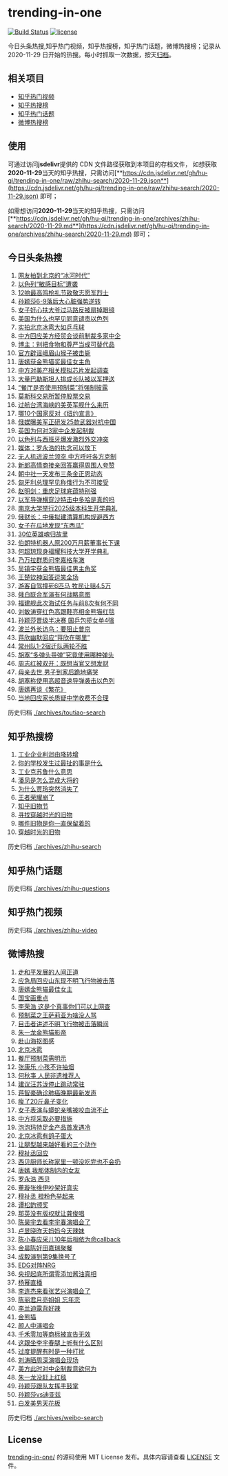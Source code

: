 # trending-in-one

[![Build Status](https://github.com/hu-qi/trending-in-one/workflows/ci/badge.svg?branch=master)](https://github.com/hu-qi/trending-in-one/actions)
[![license](https://img.shields.io/github/license/hu-qi/trending-in-one)](https://github.com/hu-qi/trending-in-one/blob/master/LICENSE)

今日头条热搜,知乎热门视频，知乎热搜榜，知乎热门话题，微博热搜榜；记录从 2020-11-29 日开始的热搜。每小时抓取一次数据，按天[归档](./archives)。

<!-- 感谢Deno中国之父jjc大佬，99%的代码来自于jjc大佬的仓库 -->

## 相关项目

- [知乎热门视频](https://github.com/justjavac/zhihu-trending-hot-video)
- [知乎热搜榜](https://github.com/justjavac/zhihu-trending-top-search)
- [知乎热门话题](https://github.com/justjavac/zhihu-trending-hot-questions)
- [微博热搜榜](https://github.com/justjavac/weibo-trending-hot-search)

## 使用

可通过访问**jsdelivr**提供的 CDN 文件路径获取到本项目的存档文件，
如想获取**2020-11-29**当天的知乎热搜，只需访问[**https://cdn.jsdelivr.net/gh/hu-qi/trending-in-one/raw/zhihu-search/2020-11-29.json**](https://cdn.jsdelivr.net/gh/hu-qi/trending-in-one/raw/zhihu-search/2020-11-29.json) 即可；

如需想访问**2020-11-29**当天的知乎热搜，只需访问[**https://cdn.jsdelivr.net/gh/hu-qi/trending-in-one/archives/zhihu-search/2020-11-29.md**](https://cdn.jsdelivr.net/gh/hu-qi/trending-in-one/archives/zhihu-search/2020-11-29.md) 即可；

## 今日头条热搜

<!-- BEGIN TOUTIAO -->
<!-- 最后更新时间 Sun Sep 14 2025 00:11:26 GMT+0800 (China Standard Time) -->
1. [网友拍到北京的“冰河时代”](https://so.toutiao.com/search?keyword=网友拍到北京的“冰河时代”)
1. [以色列“敏感目标”遭袭](https://so.toutiao.com/search?keyword=以色列“敏感目标”遭袭)
1. [12响最高鸣枪礼节致敬志愿军烈士](https://so.toutiao.com/search?keyword=12响最高鸣枪礼节致敬志愿军烈士)
1. [孙颖莎6-9落后大心脏强势逆转](https://so.toutiao.com/search?keyword=孙颖莎6-9落后大心脏强势逆转)
1. [女子好心扶大爷过马路反被扇掉眼镜](https://so.toutiao.com/search?keyword=女子好心扶大爷过马路反被扇掉眼镜)
1. [美国为什么也罕见同意谴责以色列](https://so.toutiao.com/search?keyword=美国为什么也罕见同意谴责以色列)
1. [实拍北京冰雹大如乒乓球](https://so.toutiao.com/search?keyword=实拍北京冰雹大如乒乓球)
1. [中方回应美方经贸会谈前制裁多家中企](https://so.toutiao.com/search?keyword=中方回应美方经贸会谈前制裁多家中企)
1. [博主：别把食物和尊严当成可替代品](https://so.toutiao.com/search?keyword=博主：别把食物和尊严当成可替代品)
1. [官方辟谣峨眉山猴子被击毙](https://so.toutiao.com/search?keyword=官方辟谣峨眉山猴子被击毙)
1. [唐嫣获金熊猫奖最佳女主角](https://so.toutiao.com/search?keyword=唐嫣获金熊猫奖最佳女主角)
1. [中方对美产相关模拟芯片发起调查](https://so.toutiao.com/search?keyword=中方对美产相关模拟芯片发起调查)
1. [大量巴勒斯坦人排成长队被以军押送](https://so.toutiao.com/search?keyword=大量巴勒斯坦人排成长队被以军押送)
1. [“餐厅是否使用预制菜”将强制披露](https://so.toutiao.com/search?keyword=“餐厅是否使用预制菜”将强制披露)
1. [莫斯科交易所暂停股票交易](https://so.toutiao.com/search?keyword=莫斯科交易所暂停股票交易)
1. [过航台湾海峡的美英军舰什么来历](https://so.toutiao.com/search?keyword=过航台湾海峡的美英军舰什么来历)
1. [哪10个国家反对《纽约宣言》](https://so.toutiao.com/search?keyword=哪10个国家反对《纽约宣言》)
1. [俄媒曝美军正研发25款武器对抗中国](https://so.toutiao.com/search?keyword=俄媒曝美军正研发25款武器对抗中国)
1. [英国为何对3家中企发起制裁](https://so.toutiao.com/search?keyword=英国为何对3家中企发起制裁)
1. [以色列与西班牙爆发激烈外交冲突](https://so.toutiao.com/search?keyword=以色列与西班牙爆发激烈外交冲突)
1. [媒体：罗永浩的执念可以放下](https://so.toutiao.com/search?keyword=媒体：罗永浩的执念可以放下)
1. [无人机进波兰领空 中方呼吁各方克制](https://so.toutiao.com/search?keyword=无人机进波兰领空%20中方呼吁各方克制)
1. [新郎高情商接亲回答赢得周围人夸赞](https://so.toutiao.com/search?keyword=新郎高情商接亲回答赢得周围人夸赞)
1. [朝中社一天发布三条金正恩动态](https://so.toutiao.com/search?keyword=朝中社一天发布三条金正恩动态)
1. [匈牙利总理罕见称俄行为不可接受](https://so.toutiao.com/search?keyword=匈牙利总理罕见称俄行为不可接受)
1. [赵明剑：重庆足球底蕴特别强](https://so.toutiao.com/search?keyword=赵明剑：重庆足球底蕴特别强)
1. [以军导弹横穿沙特击中多哈是真的吗](https://so.toutiao.com/search?keyword=以军导弹横穿沙特击中多哈是真的吗)
1. [南京大学举行2025级本科生开学典礼](https://so.toutiao.com/search?keyword=南京大学举行2025级本科生开学典礼)
1. [俄财长：中俄拟建清算机构规避西方](https://so.toutiao.com/search?keyword=俄财长：中俄拟建清算机构规避西方)
1. [女子在瓜地发现“东西瓜”](https://so.toutiao.com/search?keyword=女子在瓜地发现“东西瓜”)
1. [30位英雄魂归故里](https://so.toutiao.com/search?keyword=30位英雄魂归故里)
1. [伯朗特机器人原200万月薪董事长下课](https://so.toutiao.com/search?keyword=伯朗特机器人原200万月薪董事长下课)
1. [何超琼现身福耀科技大学开学典礼](https://so.toutiao.com/search?keyword=何超琼现身福耀科技大学开学典礼)
1. [乃万拉群质问李嘉格车澈](https://so.toutiao.com/search?keyword=乃万拉群质问李嘉格车澈)
1. [吴镇宇获金熊猫最佳男主角奖](https://so.toutiao.com/search?keyword=吴镇宇获金熊猫最佳男主角奖)
1. [王楚钦神回答逗笑全场](https://so.toutiao.com/search?keyword=王楚钦神回答逗笑全场)
1. [游客自驾撞死6匹马 牧民让赔4.5万](https://so.toutiao.com/search?keyword=游客自驾撞死6匹马%20牧民让赔4.5万)
1. [俄白联合军演有何战略意图](https://so.toutiao.com/search?keyword=俄白联合军演有何战略意图)
1. [福建舰此次海试任务与前8次有何不同](https://so.toutiao.com/search?keyword=福建舰此次海试任务与前8次有何不同)
1. [刘敏涛穿红色高跟鞋亮相金熊猫红毯](https://so.toutiao.com/search?keyword=刘敏涛穿红色高跟鞋亮相金熊猫红毯)
1. [孙颖莎晋级半决赛 国乒包揽女单4强](https://so.toutiao.com/search?keyword=孙颖莎晋级半决赛%20国乒包揽女单4强)
1. [波兰外长访乌：要阻止普京](https://so.toutiao.com/search?keyword=波兰外长访乌：要阻止普京)
1. [蒋欣幽默回应“蒋欣在哪里”](https://so.toutiao.com/search?keyword=蒋欣幽默回应“蒋欣在哪里”)
1. [常州队1-2宿迁队两轮不胜](https://so.toutiao.com/search?keyword=常州队1-2宿迁队两轮不胜)
1. [胡塞“多弹头导弹”究竟使用哪种弹头](https://so.toutiao.com/search?keyword=胡塞“多弹头导弹”究竟使用哪种弹头)
1. [周志红被双开：既想当官又想发财](https://so.toutiao.com/search?keyword=周志红被双开：既想当官又想发财)
1. [母亲去世 男子到家后跪地痛哭](https://so.toutiao.com/search?keyword=母亲去世%20男子到家后跪地痛哭)
1. [胡塞称使用高超音速导弹袭击以色列](https://so.toutiao.com/search?keyword=胡塞称使用高超音速导弹袭击以色列)
1. [唐嫣再谈《繁花》](https://so.toutiao.com/search?keyword=唐嫣再谈《繁花》)
1. [当地回应家长质疑中学收费不合理](https://so.toutiao.com/search?keyword=当地回应家长质疑中学收费不合理)
<!-- END TOUTIAO -->

历史归档 [./archives/toutiao-search](./archives/toutiao-search)

## 知乎热搜榜

<!-- BEGIN ZHIHUSEARCH -->
<!-- 最后更新时间 Wed Apr 30 2025 18:12:32 GMT+0800 (China Standard Time) -->
1. [工业企业利润由降转增](https://www.zhihu.com/search?q=工业企业利润由降转增)
1. [你的学校发生过最扯的事是什么](https://www.zhihu.com/search?q=你的学校发生过最扯的事是什么)
1. [工业克苏鲁什么意思](https://www.zhihu.com/search?q=工业克苏鲁什么意思)
1. [潘凤是怎么混成大将的](https://www.zhihu.com/search?q=潘凤是怎么混成大将的)
1. [为什么贾玲突然消失了](https://www.zhihu.com/search?q=为什么贾玲突然消失了)
1. [王者荣耀崩了](https://www.zhihu.com/search?q=王者荣耀崩了)
1. [知乎旧物节](https://www.zhihu.com/search?q=知乎旧物节)
1. [寻找穿越时光的旧物](https://www.zhihu.com/search?q=寻找穿越时光的旧物)
1. [哪件旧物是你一直保留着的](https://www.zhihu.com/search?q=哪件旧物是你一直保留着的)
1. [穿越时光的旧物](https://www.zhihu.com/search?q=穿越时光的旧物)
<!-- END ZHIHUSEARCH -->

历史归档 [./archives/zhihu-search](./archives/zhihu-search)

## 知乎热门话题

<!-- BEGIN ZHIHUQUESTIONS -->
<!-- 最后更新时间 Sun Sep 14 2025 00:11:26 GMT+0800 (China Standard Time) -->

<!-- END ZHIHUQUESTIONS -->

历史归档 [./archives/zhihu-questions](./archives/zhihu-questions)

## 知乎热门视频

<!-- BEGIN ZHIHUVIDEO -->
<!-- 最后更新时间 Sun Sep 14 2025 00:11:26 GMT+0800 (China Standard Time) -->

<!-- END ZHIHUVIDEO -->

历史归档 [./archives/zhihu-video](./archives/zhihu-video)

## 微博热搜

<!-- BEGIN WEIBO -->
<!-- 最后更新时间 Sun Sep 14 2025 00:11:26 GMT+0800 (China Standard Time) -->
1. [走和平发展的人间正道](https://s.weibo.com//weibo?q=%23%E8%B5%B0%E5%92%8C%E5%B9%B3%E5%8F%91%E5%B1%95%E7%9A%84%E4%BA%BA%E9%97%B4%E6%AD%A3%E9%81%93%23&Refer=new_time)
1. [应急局回应山东现不明飞行物被击落](https://s.weibo.com//weibo?q=%23%E5%BA%94%E6%80%A5%E5%B1%80%E5%9B%9E%E5%BA%94%E5%B1%B1%E4%B8%9C%E7%8E%B0%E4%B8%8D%E6%98%8E%E9%A3%9E%E8%A1%8C%E7%89%A9%E8%A2%AB%E5%87%BB%E8%90%BD%23&t=31&band_rank=1&Refer=top)
1. [唐嫣金熊猫最佳女主](https://s.weibo.com//weibo?q=%23%E5%94%90%E5%AB%A3%E9%87%91%E7%86%8A%E7%8C%AB%E6%9C%80%E4%BD%B3%E5%A5%B3%E4%B8%BB%23&t=31&band_rank=2&Refer=top)
1. [国宝画重点](https://s.weibo.com//weibo?q=%23%E5%9B%BD%E5%AE%9D%E7%94%BB%E9%87%8D%E7%82%B9%23&t=31&band_rank=3&Refer=top)
1. [李荣浩 这是个真事你们可以上网查](https://s.weibo.com//weibo?q=%E6%9D%8E%E8%8D%A3%E6%B5%A9%20%E8%BF%99%E6%98%AF%E4%B8%AA%E7%9C%9F%E4%BA%8B%E4%BD%A0%E4%BB%AC%E5%8F%AF%E4%BB%A5%E4%B8%8A%E7%BD%91%E6%9F%A5&t=31&band_rank=4&Refer=top)
1. [预制菜之王萨莉亚为啥没人骂](https://s.weibo.com//weibo?q=%23%E9%A2%84%E5%88%B6%E8%8F%9C%E4%B9%8B%E7%8E%8B%E8%90%A8%E8%8E%89%E4%BA%9A%E4%B8%BA%E5%95%A5%E6%B2%A1%E4%BA%BA%E9%AA%82%23&t=31&band_rank=5&Refer=top)
1. [目击者讲述不明飞行物被击落瞬间](https://s.weibo.com//weibo?q=%23%E7%9B%AE%E5%87%BB%E8%80%85%E8%AE%B2%E8%BF%B0%E4%B8%8D%E6%98%8E%E9%A3%9E%E8%A1%8C%E7%89%A9%E8%A2%AB%E5%87%BB%E8%90%BD%E7%9E%AC%E9%97%B4%23&t=31&band_rank=6&Refer=top)
1. [朱一龙金熊猫影帝](https://s.weibo.com//weibo?q=%23%E6%9C%B1%E4%B8%80%E9%BE%99%E9%87%91%E7%86%8A%E7%8C%AB%E5%BD%B1%E5%B8%9D%23&t=31&band_rank=7&Refer=top)
1. [赴山海抠图感](https://s.weibo.com//weibo?q=%23%E8%B5%B4%E5%B1%B1%E6%B5%B7%E6%8A%A0%E5%9B%BE%E6%84%9F%23&t=31&band_rank=8&Refer=top)
1. [北京冰雹](https://s.weibo.com//weibo?q=%E5%8C%97%E4%BA%AC%E5%86%B0%E9%9B%B9&t=31&band_rank=9&Refer=top)
1. [餐厅预制菜需明示](https://s.weibo.com//weibo?q=%23%E9%A4%90%E5%8E%85%E9%A2%84%E5%88%B6%E8%8F%9C%E9%9C%80%E6%98%8E%E7%A4%BA%23&t=31&band_rank=10&Refer=top)
1. [张康乐 小孩不许抽烟](https://s.weibo.com//weibo?q=%E5%BC%A0%E5%BA%B7%E4%B9%90%20%E5%B0%8F%E5%AD%A9%E4%B8%8D%E8%AE%B8%E6%8A%BD%E7%83%9F&t=31&band_rank=11&Refer=top)
1. [何秋亊 人民非遗推荐人](https://s.weibo.com//weibo?q=%E4%BD%95%E7%A7%8B%E4%BA%8A%20%E4%BA%BA%E6%B0%91%E9%9D%9E%E9%81%97%E6%8E%A8%E8%8D%90%E4%BA%BA&t=31&band_rank=12&Refer=top)
1. [建议汪苏泷停止跳动常驻](https://s.weibo.com//weibo?q=%E5%BB%BA%E8%AE%AE%E6%B1%AA%E8%8B%8F%E6%B3%B7%E5%81%9C%E6%AD%A2%E8%B7%B3%E5%8A%A8%E5%B8%B8%E9%A9%BB&t=31&band_rank=13&Refer=top)
1. [蒋智豪确诊肺癌晚期最新发声](https://s.weibo.com//weibo?q=%23%E8%92%8B%E6%99%BA%E8%B1%AA%E7%A1%AE%E8%AF%8A%E8%82%BA%E7%99%8C%E6%99%9A%E6%9C%9F%E6%9C%80%E6%96%B0%E5%8F%91%E5%A3%B0%23&t=31&band_rank=14&Refer=top)
1. [瘦了20斤鼻子变化](https://s.weibo.com//weibo?q=%E7%98%A6%E4%BA%8620%E6%96%A4%E9%BC%BB%E5%AD%90%E5%8F%98%E5%8C%96&t=31&band_rank=15&Refer=top)
1. [女子表演与蟒蛇亲嘴被咬血流不止](https://s.weibo.com//weibo?q=%23%E5%A5%B3%E5%AD%90%E8%A1%A8%E6%BC%94%E4%B8%8E%E8%9F%92%E8%9B%87%E4%BA%B2%E5%98%B4%E8%A2%AB%E5%92%AC%E8%A1%80%E6%B5%81%E4%B8%8D%E6%AD%A2%23&t=31&band_rank=16&Refer=top)
1. [中方将采取必要措施](https://s.weibo.com//weibo?q=%23%E4%B8%AD%E6%96%B9%E5%B0%86%E9%87%87%E5%8F%96%E5%BF%85%E8%A6%81%E6%8E%AA%E6%96%BD%23&t=31&band_rank=17&Refer=top)
1. [泡泡玛特足金产品首发遇冷](https://s.weibo.com//weibo?q=%23%E6%B3%A1%E6%B3%A1%E7%8E%9B%E7%89%B9%E8%B6%B3%E9%87%91%E4%BA%A7%E5%93%81%E9%A6%96%E5%8F%91%E9%81%87%E5%86%B7%23&t=31&band_rank=18&Refer=top)
1. [北京冰雹有鸽子蛋大](https://s.weibo.com//weibo?q=%23%E5%8C%97%E4%BA%AC%E5%86%B0%E9%9B%B9%E6%9C%89%E9%B8%BD%E5%AD%90%E8%9B%8B%E5%A4%A7%23&t=31&band_rank=19&Refer=top)
1. [让腿型越来越好看的三个动作](https://s.weibo.com//weibo?q=%E8%AE%A9%E8%85%BF%E5%9E%8B%E8%B6%8A%E6%9D%A5%E8%B6%8A%E5%A5%BD%E7%9C%8B%E7%9A%84%E4%B8%89%E4%B8%AA%E5%8A%A8%E4%BD%9C&t=31&band_rank=20&Refer=top)
1. [穆祉丞回应](https://s.weibo.com//weibo?q=%E7%A9%86%E7%A5%89%E4%B8%9E%E5%9B%9E%E5%BA%94&t=31&band_rank=21&Refer=top)
1. [西贝厨师长称家里一顿没吃完也不会扔](https://s.weibo.com//weibo?q=%23%E8%A5%BF%E8%B4%9D%E5%8E%A8%E5%B8%88%E9%95%BF%E7%A7%B0%E5%AE%B6%E9%87%8C%E4%B8%80%E9%A1%BF%E6%B2%A1%E5%90%83%E5%AE%8C%E4%B9%9F%E4%B8%8D%E4%BC%9A%E6%89%94%23&t=31&band_rank=22&Refer=top)
1. [唐嫣 我那体制内的女友](https://s.weibo.com//weibo?q=%E5%94%90%E5%AB%A3%20%E6%88%91%E9%82%A3%E4%BD%93%E5%88%B6%E5%86%85%E7%9A%84%E5%A5%B3%E5%8F%8B&t=31&band_rank=23&Refer=top)
1. [罗永浩 西贝](https://s.weibo.com//weibo?q=%E7%BD%97%E6%B0%B8%E6%B5%A9%20%E8%A5%BF%E8%B4%9D&t=31&band_rank=24&Refer=top)
1. [董璇张维伊吵架好真实](https://s.weibo.com//weibo?q=%23%E8%91%A3%E7%92%87%E5%BC%A0%E7%BB%B4%E4%BC%8A%E5%90%B5%E6%9E%B6%E5%A5%BD%E7%9C%9F%E5%AE%9E%23&t=31&band_rank=25&Refer=top)
1. [穆祉丞 橙粉色举起来](https://s.weibo.com//weibo?q=%E7%A9%86%E7%A5%89%E4%B8%9E%20%E6%A9%99%E7%B2%89%E8%89%B2%E4%B8%BE%E8%B5%B7%E6%9D%A5&t=31&band_rank=26&Refer=top)
1. [谭松韵颁奖](https://s.weibo.com//weibo?q=%E8%B0%AD%E6%9D%BE%E9%9F%B5%E9%A2%81%E5%A5%96&t=31&band_rank=27&Refer=top)
1. [那英没有版权就让龚俊唱](https://s.weibo.com//weibo?q=%E9%82%A3%E8%8B%B1%E6%B2%A1%E6%9C%89%E7%89%88%E6%9D%83%E5%B0%B1%E8%AE%A9%E9%BE%9A%E4%BF%8A%E5%94%B1&t=31&band_rank=28&Refer=top)
1. [陈昊宇去看李宇春演唱会了](https://s.weibo.com//weibo?q=%E9%99%88%E6%98%8A%E5%AE%87%E5%8E%BB%E7%9C%8B%E6%9D%8E%E5%AE%87%E6%98%A5%E6%BC%94%E5%94%B1%E4%BC%9A%E4%BA%86&t=31&band_rank=29&Refer=top)
1. [卢昱晓昨天妈妈今天辣妹](https://s.weibo.com//weibo?q=%E5%8D%A2%E6%98%B1%E6%99%93%E6%98%A8%E5%A4%A9%E5%A6%88%E5%A6%88%E4%BB%8A%E5%A4%A9%E8%BE%A3%E5%A6%B9&t=31&band_rank=30&Refer=top)
1. [陈小春应采儿10年后相依为命callback](https://s.weibo.com//weibo?q=%E9%99%88%E5%B0%8F%E6%98%A5%E5%BA%94%E9%87%87%E5%84%BF10%E5%B9%B4%E5%90%8E%E7%9B%B8%E4%BE%9D%E4%B8%BA%E5%91%BDcallback&t=31&band_rank=31&Refer=top)
1. [金晨陈好田嘉瑞聚餐](https://s.weibo.com//weibo?q=%23%E9%87%91%E6%99%A8%E9%99%88%E5%A5%BD%E7%94%B0%E5%98%89%E7%91%9E%E8%81%9A%E9%A4%90%23&t=31&band_rank=32&Refer=top)
1. [成毅演到第9集换号了](https://s.weibo.com//weibo?q=%E6%88%90%E6%AF%85%E6%BC%94%E5%88%B0%E7%AC%AC9%E9%9B%86%E6%8D%A2%E5%8F%B7%E4%BA%86&t=31&band_rank=33&Refer=top)
1. [EDG对阵NRG](https://s.weibo.com//weibo?q=%23EDG%E5%AF%B9%E9%98%B5NRG%23&t=31&band_rank=34&Refer=top)
1. [央视起底所谓零添加酱油真相](https://s.weibo.com//weibo?q=%23%E5%A4%AE%E8%A7%86%E8%B5%B7%E5%BA%95%E6%89%80%E8%B0%93%E9%9B%B6%E6%B7%BB%E5%8A%A0%E9%85%B1%E6%B2%B9%E7%9C%9F%E7%9B%B8%23&t=31&band_rank=35&Refer=top)
1. [杨幂直播](https://s.weibo.com//weibo?q=%E6%9D%A8%E5%B9%82%E7%9B%B4%E6%92%AD&t=31&band_rank=36&Refer=top)
1. [李连杰来看张艺兴演唱会了](https://s.weibo.com//weibo?q=%23%E6%9D%8E%E8%BF%9E%E6%9D%B0%E6%9D%A5%E7%9C%8B%E5%BC%A0%E8%89%BA%E5%85%B4%E6%BC%94%E5%94%B1%E4%BC%9A%E4%BA%86%23&t=31&band_rank=37&Refer=top)
1. [陈丽君月亮姐姐 忘年恋](https://s.weibo.com//weibo?q=%E9%99%88%E4%B8%BD%E5%90%9B%E6%9C%88%E4%BA%AE%E5%A7%90%E5%A7%90%20%E5%BF%98%E5%B9%B4%E6%81%8B&t=31&band_rank=38&Refer=top)
1. [李兰迪露背好辣](https://s.weibo.com//weibo?q=%E6%9D%8E%E5%85%B0%E8%BF%AA%E9%9C%B2%E8%83%8C%E5%A5%BD%E8%BE%A3&t=31&band_rank=39&Refer=top)
1. [金熊猫](https://s.weibo.com//weibo?q=%E9%87%91%E7%86%8A%E7%8C%AB&t=31&band_rank=40&Refer=top)
1. [颜人中演唱会](https://s.weibo.com//weibo?q=%E9%A2%9C%E4%BA%BA%E4%B8%AD%E6%BC%94%E5%94%B1%E4%BC%9A&t=31&band_rank=41&Refer=top)
1. [千禾零加等商标被宣告无效](https://s.weibo.com//weibo?q=%23%E5%8D%83%E7%A6%BE%E9%9B%B6%E5%8A%A0%E7%AD%89%E5%95%86%E6%A0%87%E8%A2%AB%E5%AE%A3%E5%91%8A%E6%97%A0%E6%95%88%23&t=31&band_rank=42&Refer=top)
1. [这跟坐李宇春腿上听有什么区别](https://s.weibo.com//weibo?q=%E8%BF%99%E8%B7%9F%E5%9D%90%E6%9D%8E%E5%AE%87%E6%98%A5%E8%85%BF%E4%B8%8A%E5%90%AC%E6%9C%89%E4%BB%80%E4%B9%88%E5%8C%BA%E5%88%AB&t=31&band_rank=43&Refer=top)
1. [过度提醒有时是一种打扰](https://s.weibo.com//weibo?q=%23%E8%BF%87%E5%BA%A6%E6%8F%90%E9%86%92%E6%9C%89%E6%97%B6%E6%98%AF%E4%B8%80%E7%A7%8D%E6%89%93%E6%89%B0%23&t=31&band_rank=44&Refer=top)
1. [刘涛晒周深演唱会现场](https://s.weibo.com//weibo?q=%23%E5%88%98%E6%B6%9B%E6%99%92%E5%91%A8%E6%B7%B1%E6%BC%94%E5%94%B1%E4%BC%9A%E7%8E%B0%E5%9C%BA%23&t=31&band_rank=45&Refer=top)
1. [美方此时对中企制裁意欲何为](https://s.weibo.com//weibo?q=%23%E7%BE%8E%E6%96%B9%E6%AD%A4%E6%97%B6%E5%AF%B9%E4%B8%AD%E4%BC%81%E5%88%B6%E8%A3%81%E6%84%8F%E6%AC%B2%E4%BD%95%E4%B8%BA%23&t=31&band_rank=46&Refer=top)
1. [朱一龙没赶上红毯](https://s.weibo.com//weibo?q=%23%E6%9C%B1%E4%B8%80%E9%BE%99%E6%B2%A1%E8%B5%B6%E4%B8%8A%E7%BA%A2%E6%AF%AF%23&t=31&band_rank=47&Refer=top)
1. [孙颖莎跟队友挥手鼓掌](https://s.weibo.com//weibo?q=%E5%AD%99%E9%A2%96%E8%8E%8E%E8%B7%9F%E9%98%9F%E5%8F%8B%E6%8C%A5%E6%89%8B%E9%BC%93%E6%8E%8C&t=31&band_rank=48&Refer=top)
1. [孙颖莎vs迪亚兹](https://s.weibo.com//weibo?q=%23%E5%AD%99%E9%A2%96%E8%8E%8Evs%E8%BF%AA%E4%BA%9A%E5%85%B9%23&t=31&band_rank=49&Refer=top)
1. [白发美男天花板](https://s.weibo.com//weibo?q=%E7%99%BD%E5%8F%91%E7%BE%8E%E7%94%B7%E5%A4%A9%E8%8A%B1%E6%9D%BF&t=31&band_rank=50&Refer=top)
<!-- END WEIBO -->

历史归档 [./archives/weibo-search](./archives/weibo-search)

## License

[trending-in-one/](https://github.com/hu-qi/trending-in-one) 的源码使用 MIT License 发布。具体内容请查看 [LICENSE](./LICENSE) 文件。